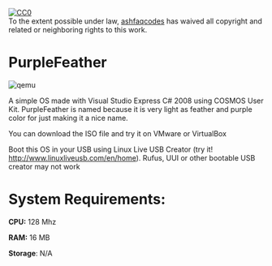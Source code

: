 <p xmlns:dct="http://purl.org/dc/terms/" xmlns:vcard="http://www.w3.org/2001/vcard-rdf/3.0#">
  <a rel="license"
     href="http://creativecommons.org/publicdomain/zero/1.0/">
    <img src="http://i.creativecommons.org/p/zero/1.0/88x31.png" style="border-style: none;" alt="CC0" />
  </a>
  <br />
  To the extent possible under law,
  <a rel="dct:publisher"
     href="https://github.com/ashfaqcodes">
    <span property="dct:title">ashfaqcodes</span></a>
  has waived all copyright and related or neighboring rights to
  this work.


# PurpleFeather
![qemu](https://user-images.githubusercontent.com/87825411/128519628-7a49069c-4c94-42fc-ae91-532658db2275.jpg)

A simple OS made with Visual Studio Express C# 2008 using COSMOS User Kit. PurpleFeather is named because it is very light as feather and purple color for just making it a nice name.

You can download the ISO file and try it on VMware or VirtualBox

Boot this OS in your USB using Linux Live USB Creator
(try it! http://www.linuxliveusb.com/en/home).
Rufus, UUI or other bootable USB creator may not work
  

# System Requirements:

**CPU:** 128 Mhz

**RAM:** 16 MB

**Storage**: N/A
